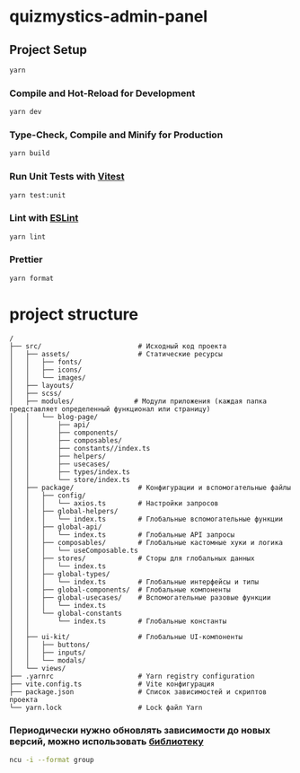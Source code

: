 # quizmystics-admin-panel

## Project Setup

```sh
yarn
```

### Compile and Hot-Reload for Development

```sh
yarn dev
```

### Type-Check, Compile and Minify for Production

```sh
yarn build
```

### Run Unit Tests with [Vitest](https://vitest.dev/)

```sh
yarn test:unit
```

### Lint with [ESLint](https://eslint.org/)

```sh
yarn lint
```

### Prettier

```sh
yarn format
```

# project structure
```
/
├── src/                        # Исходный код проекта
│   ├── assets/                 # Статические ресурсы
│   │   ├── fonts/
│   │   ├── icons/
│   │   └── images/
│   ├── layouts/                
│   ├── scss/                   
│   ├── modules/               # Модули приложения (каждая папка представляет определенный функционал или страницу)
│   │   └── blog-page/
│   │       ├── api/
│   │       ├── components/
│   │       ├── composables/
│   │       ├── constants//index.ts
│   │       ├── helpers/
│   │       ├── usecases/
│   │       ├── types/index.ts
│   │       └── store/index.ts
│   ├── package/                # Конфигурации и вспомогательные файлы
│   │   ├── config/
│   │   │   └── axios.ts        # Настройки запросов
│   │   ├── global-helpers/          
│   │   │   └── index.ts        # Глобальные вспомогательные функции
│   │   ├── global-api/         
│   │   │   └── index.ts        # Глобальные API запросы
│   │   ├── composables/        # Глобальные кастомные хуки и логика
│   │   │   └── useComposable.ts
│   │   ├── stores/             # Сторы для глобальных данных
│   │   │   └── index.ts
│   │   ├── global-types/         
│   │   │   └── index.ts        # Глобальные интерфейсы и типы
│   │   ├── global-components/  # Глобальные компоненты
│   │   ├── global-usecases/    # Вспомогательные разовые функции
│   │   │   └── index.ts
│   │   └── global-constants  
│   │       └── index.ts        # Глобальные константы
│   │
│   ├── ui-kit/                 # Глобальные UI-компоненты
│   │   ├── buttons/
│   │   ├── inputs/
│   │   └── modals/
│   └── views/                  
├── .yarnrc                     # Yarn registry configuration
├── vite.config.ts              # Vite конфигурация
├── package.json                # Список зависимостей и скриптов проекта
└── yarn.lock                   # Lock файл Yarn
```


### Периодически нужно обновлять зависимости до новых версий, можно использовать [библиотеку](https://www.npmjs.com/package/npm-check-updates)

```sh
ncu -i --format group
```

